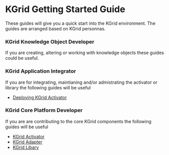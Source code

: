 # KGrid Getting Started Guide
These guides will give you a quick start into the KGrid environment.  The guides are arranged based on KGrid personnas.

### KGrid Knowledge Object Developer
If you are creating, altering or working with knowledge objects these guides could be useful.

### KGrid Application Integrator
If you are for integrating, maintianing and/or admistrating the activator or library the following guides will be useful
*  [Deploying KGrid Activator](activator-deployment.md)

### KGrid Core Platform Developer
If you are are contributing to the core KGrid components the following guides will be useful
* [KGrid Activator](http://kgrid.org/kgrid-activator/)
* [KGrid Adapter](http://kgrid.org/kgrid-adapter/)
* [KGrid Libary](http://kgrid.org/kgrid-library/)
